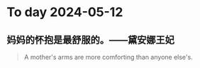 
# To day 2024-05-12


## 妈妈的怀抱是最舒服的。——黛安娜王妃
> A mother's arms are more comforting than anyone else's.

    